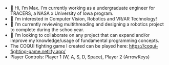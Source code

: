 - 👋 Hi, I’m Max. I'm currently working as a undergraduate engineer for TRACERS, a NASA x University of Iowa program.
- 👀 I’m interested in Computer Vision, Robotics and VR/AR Technology!
- 🌱 I’m currently reviewing multithreading and designing a robotics project to complete during the schoo year.
- 💞️ I’m looking to collaborate on any project that can expand and/or improve my knowledge/usage of fundamental programming concepts.
- The COQUI fighting game I created can be played here: https://coqui-fighting-game.netlify.app/
- Player Controls:  Player 1 (W, A, S, D, Space), Player 2 (ArrowKeys)
<!---
max-proj17/max-proj17 is a ✨ special ✨ repository because its `README.md` (this file) appears on your GitHub profile.
You can click the Preview link to take a look at your changes.
--->
